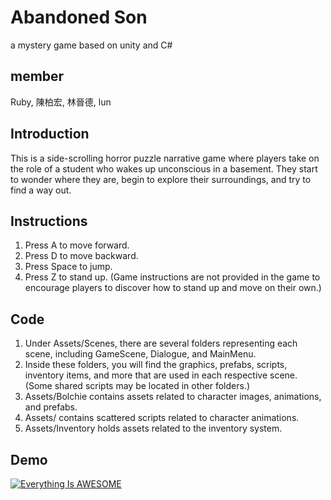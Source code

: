 # Abandoned Son
a mystery game based on unity and C#

## member
Ruby, 陳柏宏, 林晉德, lun

## Introduction
This is a side-scrolling horror puzzle narrative game where players take on the role of a student who wakes up unconscious in a basement. They start to wonder where they are, begin to explore their surroundings, and try to find a way out.

## Instructions
1. Press A to move forward.
2. Press D to move backward.
3. Press Space to jump.
4. Press Z to stand up. (Game instructions are not provided in the game to encourage players to discover how to stand up and move on their own.)

## Code
1. Under Assets/Scenes, there are several folders representing each scene, including GameScene, Dialogue, and MainMenu.
2. Inside these folders, you will find the graphics, prefabs, scripts, inventory items, and more that are used in each respective scene. (Some shared scripts may be located in other folders.)
3. Assets/Bolchie contains assets related to character images, animations, and prefabs.
4. Assets/ contains scattered scripts related to character animations.
5. Assets/Inventory holds assets related to the inventory system.

## Demo
[![Everything Is AWESOME](https://i.stack.imgur.com/q3ceS.png)](https://www.youtube.com/watch?v=OhcouCsMswM "Everything Is AWESOME")



